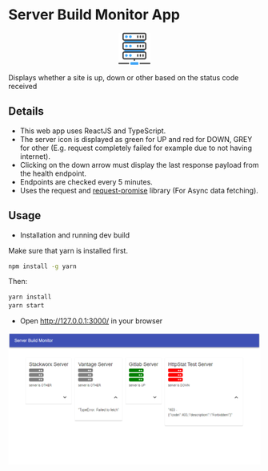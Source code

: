 # Server Build Monitor App

<p align="center">
  <img src="images/server.png" alt="Server Image"/>
</p>

Displays whether a site is up, down or other based on the status code received
## Details

* This web app uses ReactJS and TypeScript.
* The server icon is displayed as green for UP and red for DOWN, GREY for other (E.g. request completely failed for example due to not having internet).
* Clicking on the down arrow must display the last response payload from the health endpoint.
* Endpoints are checked every 5 minutes.
* Uses the request and [request-promise](https://github.com/request/request-promise) library (For Async data fetching).

## Usage

* Installation and running dev build

Make sure that yarn is installed first.

```bash
npm install -g yarn
```
Then:

```bash
yarn install
yarn start
```

* Open http://127.0.0.1:3000/ in your browser

![Home page](images/build.png)
